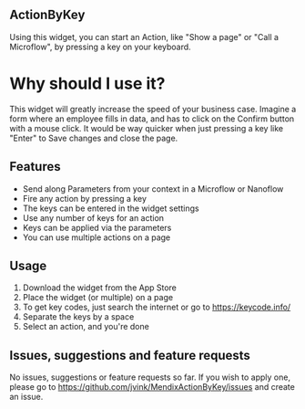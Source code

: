 ## ActionByKey
Using this widget, you can start an Action, like "Show a page" or "Call a Microflow", by pressing a key on your keyboard.

# Why should I use it?
This widget will greatly increase the speed of your business case. Imagine a form where an employee fills in data, and has to click on the Confirm button with a mouse click. It would be way quicker when just pressing a key like "Enter" to Save changes and close the page.

## Features
- Send along Parameters from your context in a Microflow or Nanoflow
- Fire any action by pressing a key
- The keys can be entered in the widget settings
- Use any number of keys for an action
- Keys can be applied via the parameters
- You can use multiple actions on a page

## Usage
1. Download the widget from the App Store
2. Place the widget (or multiple) on a page
3. To get key codes, just search the internet or go to https://keycode.info/
4. Separate the keys by a space
5. Select an action, and you're done

## Issues, suggestions and feature requests
No issues, suggestions or feature requests so far. If you wish to apply one, please go to https://github.com/jvink/MendixActionByKey/issues and create an issue.
